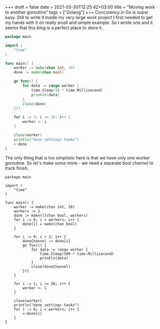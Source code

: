 +++ 
draft = false
date = 2021-03-30T12:25:42+03:00
title = "Moving work to another goroutine"
tags = ["Golang"]
+++
Concurency in Go is super easy. Still to write it inside my very large work project I first needed to get my hands with it on really small and simple example. So I wrote one and it seems that this blog is a perfect place to store it.
```go
package main

import (
	"time"
)

func main() {
	worker := make(chan int, 10)
	done := make(chan bool)

	go func() {
		for data := range worker {
			time.Sleep(50 * time.Millisecond)
			println(data)
		}
		close(done)
	}()

	for i := 1; i <= 20; i++ {
		worker <- i
	}

	close(worker)
	println("done settings tasks")
	<-done
}
```
The only thing that is too simplistic here is that we have only one worker goroutine. So let's make some more - we need a separate bool channel to track finish.
```
package main

import (
	"time"
)

func main() {
	worker := make(chan int, 10)
	workers := 2
	done := make([]chan bool, workers)
	for i := 0; i < workers; i++ {
		done[i] = make(chan bool)
	}

	for i := 0; i < 2; i++ {
		doneChannel := done[i]
		go func() {
			for data := range worker {
				time.Sleep(100 * time.Millisecond)
				println(data)
			}
			close(doneChannel)
		}()
	}

	for i := 1; i <= 30; i++ {
		worker <- i
	}

	close(worker)
	println("done settings tasks")
	for i := 0; i < workers; i++ {
		<-done[i]
	}
}
```
